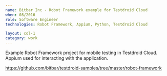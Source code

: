 ```yaml
---
name: Bitbar Inc - Robot Framework example for Testdroid Cloud
when: 08/2016
role: Software Engineer
technologies: Robot Framework, Appium, Python, Testdroid Cloud

layout: col-1
category: work
---
```


Example Robot Framework project for mobile testing in Testdroid Cloud. Appium used for interacting with the application.

<https://github.com/bitbar/testdroid-samples/tree/master/robot-framework>